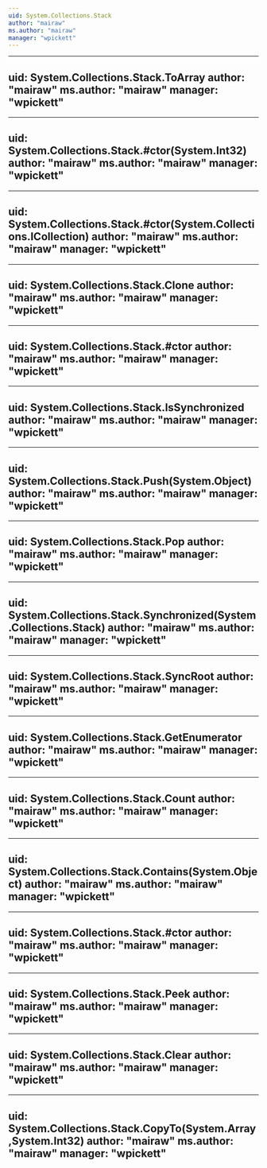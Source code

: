 ```yaml
---
uid: System.Collections.Stack
author: "mairaw"
ms.author: "mairaw"
manager: "wpickett"
---
```


---
uid: System.Collections.Stack.ToArray
author: "mairaw"
ms.author: "mairaw"
manager: "wpickett"
---

---
uid: System.Collections.Stack.#ctor(System.Int32)
author: "mairaw"
ms.author: "mairaw"
manager: "wpickett"
---

---
uid: System.Collections.Stack.#ctor(System.Collections.ICollection)
author: "mairaw"
ms.author: "mairaw"
manager: "wpickett"
---

---
uid: System.Collections.Stack.Clone
author: "mairaw"
ms.author: "mairaw"
manager: "wpickett"
---

---
uid: System.Collections.Stack.#ctor
author: "mairaw"
ms.author: "mairaw"
manager: "wpickett"
---

---
uid: System.Collections.Stack.IsSynchronized
author: "mairaw"
ms.author: "mairaw"
manager: "wpickett"
---

---
uid: System.Collections.Stack.Push(System.Object)
author: "mairaw"
ms.author: "mairaw"
manager: "wpickett"
---

---
uid: System.Collections.Stack.Pop
author: "mairaw"
ms.author: "mairaw"
manager: "wpickett"
---

---
uid: System.Collections.Stack.Synchronized(System.Collections.Stack)
author: "mairaw"
ms.author: "mairaw"
manager: "wpickett"
---

---
uid: System.Collections.Stack.SyncRoot
author: "mairaw"
ms.author: "mairaw"
manager: "wpickett"
---

---
uid: System.Collections.Stack.GetEnumerator
author: "mairaw"
ms.author: "mairaw"
manager: "wpickett"
---

---
uid: System.Collections.Stack.Count
author: "mairaw"
ms.author: "mairaw"
manager: "wpickett"
---

---
uid: System.Collections.Stack.Contains(System.Object)
author: "mairaw"
ms.author: "mairaw"
manager: "wpickett"
---

---
uid: System.Collections.Stack.#ctor
author: "mairaw"
ms.author: "mairaw"
manager: "wpickett"
---

---
uid: System.Collections.Stack.Peek
author: "mairaw"
ms.author: "mairaw"
manager: "wpickett"
---

---
uid: System.Collections.Stack.Clear
author: "mairaw"
ms.author: "mairaw"
manager: "wpickett"
---

---
uid: System.Collections.Stack.CopyTo(System.Array,System.Int32)
author: "mairaw"
ms.author: "mairaw"
manager: "wpickett"
---
